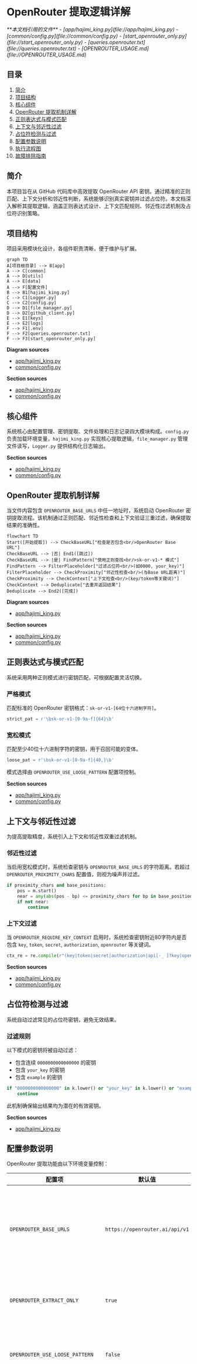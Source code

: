 # OpenRouter 提取逻辑详解

<cite>
**本文档引用的文件**  
- [app/hajimi_king.py](file://app/hajimi_king.py)
- [common/config.py](file://common/config.py)
- [start_openrouter_only.py](file://start_openrouter_only.py)
- [queries.openrouter.txt](file://queries.openrouter.txt)
- [OPENROUTER_USAGE.md](file://OPENROUTER_USAGE.md)
</cite>

## 目录
1. [简介](#简介)
2. [项目结构](#项目结构)
3. [核心组件](#核心组件)
4. [OpenRouter 提取机制详解](#openrouter-提取机制详解)
5. [正则表达式与模式匹配](#正则表达式与模式匹配)
6. [上下文与邻近性过滤](#上下文与邻近性过滤)
7. [占位符检测与过滤](#占位符检测与过滤)
8. [配置参数说明](#配置参数说明)
9. [执行流程图](#执行流程图)
10. [故障排除指南](#故障排除指南)

## 简介
本项目旨在从 GitHub 代码库中高效提取 OpenRouter API 密钥。通过精准的正则匹配、上下文分析和邻近性判断，系统能够识别真实密钥并过滤占位符。本文档深入解析其提取逻辑，涵盖正则表达式设计、上下文匹配规则、邻近性过滤机制及占位符识别策略。

## 项目结构
项目采用模块化设计，各组件职责清晰，便于维护与扩展。

```mermaid
graph TD
A[项目根目录] --> B[app]
A --> C[common]
A --> D[utils]
A --> E[data]
A --> F[配置文件]
B --> B1[hajimi_king.py]
C --> C1[Logger.py]
C --> C2[config.py]
D --> D1[file_manager.py]
D --> D2[github_client.py]
E --> E1[keys]
E --> E2[logs]
F --> F1[.env]
F --> F2[queries.openrouter.txt]
F --> F3[start_openrouter_only.py]
```

**Diagram sources**
- [app/hajimi_king.py](file://app/hajimi_king.py#L1-L596)
- [common/config.py](file://common/config.py#L1-L188)

**Section sources**
- [app/hajimi_king.py](file://app/hajimi_king.py#L1-L596)
- [common/config.py](file://common/config.py#L1-L188)

## 核心组件
系统核心由配置管理、密钥提取、文件处理和日志记录四大模块构成。`config.py` 负责加载环境变量，`hajimi_king.py` 实现核心提取逻辑，`file_manager.py` 管理文件读写，`Logger.py` 提供结构化日志输出。

**Section sources**
- [app/hajimi_king.py](file://app/hajimi_king.py#L1-L596)
- [common/config.py](file://common/config.py#L1-L188)

## OpenRouter 提取机制详解
当文件内容包含 `OPENROUTER_BASE_URLS` 中任一地址时，系统启动 OpenRouter 密钥提取流程。该机制通过正则匹配、邻近性检查和上下文验证三重过滤，确保提取结果的准确性。

```mermaid
flowchart TD
Start([开始提取]) --> CheckBaseURL["检查是否包含<br/>OpenRouter Base URL"]
CheckBaseURL --> |否| End1([跳过])
CheckBaseURL --> |是| FindPattern["使用正则查找<br/>sk-or-v1-* 模式"]
FindPattern --> FilterPlaceholder["过滤占位符<br/>(如0000, your_key)"]
FilterPlaceholder --> CheckProximity["邻近性检查<br/>(与Base URL距离)"]
CheckProximity --> CheckContext["上下文检查<br/>(key/token等关键词)"]
CheckContext --> Deduplicate["去重并返回结果"]
Deduplicate --> End2([完成])
```

**Diagram sources**
- [app/hajimi_king.py](file://app/hajimi_king.py#L200-L250)

**Section sources**
- [app/hajimi_king.py](file://app/hajimi_king.py#L200-L250)
- [common/config.py](file://common/config.py#L120-L140)

## 正则表达式与模式匹配
系统采用两种正则模式进行密钥匹配，可根据配置灵活切换。

### 严格模式
匹配标准的 OpenRouter 密钥格式：`sk-or-v1-[64位十六进制字符]`。

```python
strict_pat = r'\bsk-or-v1-[0-9a-f]{64}\b'
```

### 宽松模式
匹配至少40位十六进制字符的密钥，用于召回可能的变体。

```python
loose_pat = r'\bsk-or-v1-[0-9a-f]{40,}\b'
```

模式选择由 `OPENROUTER_USE_LOOSE_PATTERN` 配置项控制。

**Section sources**
- [app/hajimi_king.py](file://app/hajimi_king.py#L215-L218)
- [common/config.py](file://common/config.py#L130)

## 上下文与邻近性过滤
为提高提取精度，系统引入上下文和邻近性双重过滤机制。

### 邻近性过滤
当启用宽松模式时，系统检查密钥与 `OPENROUTER_BASE_URLS` 的字符距离。若超过 `OPENROUTER_PROXIMITY_CHARS` 配置值，则视为噪声并过滤。

```python
if proximity_chars and base_positions:
    pos = m.start()
    near = any(abs(pos - bp) <= proximity_chars for bp in base_positions)
    if not near:
        continue
```

### 上下文过滤
当 `OPENROUTER_REQUIRE_KEY_CONTEXT` 启用时，系统检查密钥附近80字符内是否包含 `key`, `token`, `secret`, `authorization`, `openrouter` 等关键词。

```python
ctx_re = re.compile(r"(key|token|secret|authorization|api[-_ ]?key|openrouter)", re.IGNORECASE)
```

**Section sources**
- [app/hajimi_king.py](file://app/hajimi_king.py#L220-L240)
- [common/config.py](file://common/config.py#L130-L140)

## 占位符检测与过滤
系统自动过滤常见的占位符密钥，避免无效结果。

### 过滤规则
以下模式的密钥将被自动过滤：
- 包含连续 `0000000000000000` 的密钥
- 包含 `your_key` 的密钥
- 包含 `example` 的密钥

```python
if "0000000000000000" in k.lower() or "your_key" in k.lower() or "example" in k.lower():
    continue
```

此机制确保输出结果均为潜在的有效密钥。

**Section sources**
- [app/hajimi_king.py](file://app/hajimi_king.py#L230-L232)

## 配置参数说明
OpenRouter 提取功能由以下环境变量控制：

| 配置项 | 默认值 | 说明 |
|--------|--------|------|
| `OPENROUTER_BASE_URLS` | `https://openrouter.ai/api/v1` | 触发提取的API地址，多个用逗号分隔 |
| `OPENROUTER_EXTRACT_ONLY` | `true` | 仅提取，不进行API验证 |
| `OPENROUTER_USE_LOOSE_PATTERN` | `false` | 是否启用宽松正则匹配模式 |
| `OPENROUTER_PROXIMITY_CHARS` | `0` | 与Base URL的最大字符距离（宽松模式下建议设置） |
| `OPENROUTER_REQUIRE_KEY_CONTEXT` | `false` | 是否要求密钥附近存在上下文关键词 |

**Section sources**
- [common/config.py](file://common/config.py#L120-L140)
- [OPENROUTER_USAGE.md](file://OPENROUTER_USAGE.md#L1-L110)

## 执行流程图
完整执行流程如下：

```mermaid
sequenceDiagram
participant User as 用户
participant Script as start_openrouter_only.py
participant Config as config.py
participant Extractor as extract_openrouter_keys
participant Output as 输出
User->>Script : 运行脚本
Script->>Config : 设置环境变量
Config-->>Script : OPENROUTER_EXTRACT_ONLY=true
Script->>Extractor : 调用主程序
Extractor->>Extractor : 检查Base URL
Extractor->>Extractor : 执行正则匹配
Extractor->>Extractor : 过滤占位符
Extractor->>Extractor : 邻近性检查
Extractor->>Extractor : 上下文检查
Extractor->>Output : 去重并保存结果
Output-->>User : 生成keys_valid_*.txt
```

**Diagram sources**
- [start_openrouter_only.py](file://start_openrouter_only.py#L1-L46)
- [app/hajimi_king.py](file://app/hajimi_king.py#L200-L250)

**Section sources**
- [start_openrouter_only.py](file://start_openrouter_only.py#L1-L46)
- [app/hajimi_king.py](file://app/hajimi_king.py#L200-L250)

## 故障排除指南
### 常见问题及解决方案

#### 未找到密钥
- **检查配置**：确认 `OPENROUTER_BASE_URLS` 配置正确。
- **验证查询文件**：确保 `queries.openrouter.txt` 存在且内容正确。
- **GitHub Token**：检查 `GITHUB_TOKENS` 是否有效且具有 `public_repo` 权限。

#### 扫描速度慢
- **配置代理**：在 `.env` 文件中设置 `PROXY=http://localhost:1080`。
- **优化查询**：减少 `queries.openrouter.txt` 中的查询数量。

#### 权限错误
- **Token权限**：确保 GitHub Token 有 `public_repo` 权限。
- **目录权限**：检查 `data` 目录是否可读写。

**Section sources**
- [OPENROUTER_USAGE.md](file://OPENROUTER_USAGE.md#L80-L110)
- [app/hajimi_king.py](file://app/hajimi_king.py#L1-L596)